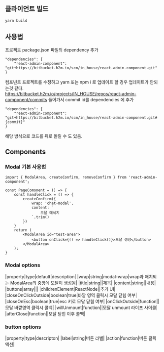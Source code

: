 ## 클라이언트 빌드
```
yarn build
```

## 사용법 
프로젝트 package.json 파일의 dependency 추가
```
"dependencies": {
	"react-admin-component": "git+https://bitbucket.h2m.io/scm/in_house/react-admin-component.git"
}
```

컴포넌트 프로젝트를 수정하고 yarn 또는 npm i 로 업데이트 할 경우 업데이트가 안되는것 같다.  
https://bitbucket.h2m.io/projects/IN_HOUSE/repos/react-admin-component/commits 들어가서 commit id를 dependencies 에 추가

```
"dependencies": {
	"react-admin-component": "git+https://bitbucket.h2m.io/scm/in_house/react-admin-component.git#{commit}"
}
```
해당 방식으로 코드를 뒤로 돌릴 수 도 있음.

## Components

### Modal 기본 사용법
```tsx
import { ModalArea, createConfirm, removeConfirm } from 'react-admin-component';

const PageComonent = () => {
	const handleClick = () => {
		createConfirm({
			wrap: 'chat-modal',
			content: `
				모달 메세지
			`.trim()
		})
	}
	return (
		<ModalArea id="test-area">
			<button onClick={() => handleClick()}>모달 생성</button>
		</ModalArea>
	);
}
```
### Modal options
|property|type|default|description|
|wrap|string|modal-wrap|wrap과 매치되는 ModalArea의 중앙에 모달이 생성됨|
|title|string||제목|
|content|string||내용|
|buttons|array|||
|childrenElement|ReactNode||추가 UI|
|closeOnClickOutside|boolean|true|바깥 영역 클릭시 모달 닫힘 여부|
|closeOnEsc|boolean|true|esc 키로 모달 닫힘 여부|
|onClickOutside|function||모달 바깥영역 클릭시 콜백|
|willUnmount|function||모달 unmount 라이프 사이클|
|afterClose|function||모달 닫힌 이후 콜백|


### button options
|property|type|descripton|
|label|string|버튼 라벨|
|action|function|버튼 클릭 액션|
